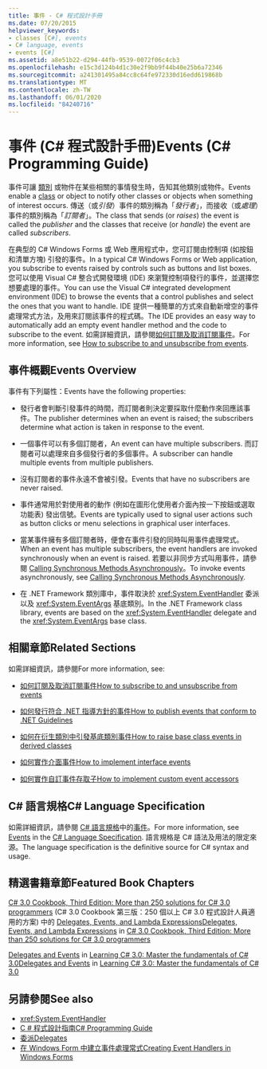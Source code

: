 ```yaml
---
title: 事件 - C# 程式設計手冊
ms.date: 07/20/2015
helpviewer_keywords:
- classes [C#], events
- C# language, events
- events [C#]
ms.assetid: a8e51b22-d294-44fb-9539-0072f06c4cb3
ms.openlocfilehash: e15c3d124b4d1c30e2f9bb9f44b40e25b6a72346
ms.sourcegitcommit: a241301495a84cc8c64fe972330d16edd619868b
ms.translationtype: MT
ms.contentlocale: zh-TW
ms.lasthandoff: 06/01/2020
ms.locfileid: "84240716"
---
```

# <a name="events-c-programming-guide"></a><span data-ttu-id="352d5-102">事件 (C# 程式設計手冊)</span><span class="sxs-lookup"><span data-stu-id="352d5-102">Events (C# Programming Guide)</span></span>
<span data-ttu-id="352d5-103">事件可讓 [類別](../../language-reference/keywords/class.md) 或物件在某些相關的事情發生時，告知其他類別或物件。</span><span class="sxs-lookup"><span data-stu-id="352d5-103">Events enable a [class](../../language-reference/keywords/class.md) or object to notify other classes or objects when something of interest occurs.</span></span> <span data-ttu-id="352d5-104">傳送（或*引發*）事件的類別稱為「*發行者*」，而接收（或*處理*）事件的類別稱為「*訂閱者*」。</span><span class="sxs-lookup"><span data-stu-id="352d5-104">The class that sends (or *raises*) the event is called the *publisher* and the classes that receive (or *handle*) the event are called *subscribers*.</span></span>  
  
<span data-ttu-id="352d5-105">在典型的 C# Windows Forms 或 Web 應用程式中，您可訂閱由控制項 (如按鈕和清單方塊) 引發的事件。</span><span class="sxs-lookup"><span data-stu-id="352d5-105">In a typical C# Windows Forms or Web application, you subscribe to events raised by controls such as buttons and list boxes.</span></span> <span data-ttu-id="352d5-106">您可以使用 Visual C# 整合式開發環境 (IDE) 來瀏覽控制項發行的事件，並選擇您想要處理的事件。</span><span class="sxs-lookup"><span data-stu-id="352d5-106">You can use the Visual C# integrated development environment (IDE) to browse the events that a control publishes and select the ones that you want to handle.</span></span> <span data-ttu-id="352d5-107">IDE 提供一種簡單的方式來自動新增空的事件處理常式方法，及用來訂閱該事件的程式碼。</span><span class="sxs-lookup"><span data-stu-id="352d5-107">The IDE provides an easy way to automatically add an empty event handler method and the code to subscribe to the event.</span></span> <span data-ttu-id="352d5-108">如需詳細資訊，請參閱[如何訂閱及取消訂閱事件](./how-to-subscribe-to-and-unsubscribe-from-events.md)。</span><span class="sxs-lookup"><span data-stu-id="352d5-108">For more information, see [How to subscribe to and unsubscribe from events](./how-to-subscribe-to-and-unsubscribe-from-events.md).</span></span>
  
## <a name="events-overview"></a><span data-ttu-id="352d5-109">事件概觀</span><span class="sxs-lookup"><span data-stu-id="352d5-109">Events Overview</span></span>  
 <span data-ttu-id="352d5-110">事件有下列屬性：</span><span class="sxs-lookup"><span data-stu-id="352d5-110">Events have the following properties:</span></span>  
  
- <span data-ttu-id="352d5-111">發行者會判斷引發事件的時間，而訂閱者則決定要採取什麼動作來回應該事件。</span><span class="sxs-lookup"><span data-stu-id="352d5-111">The publisher determines when an event is raised; the subscribers determine what action is taken in response to the event.</span></span>  
  
- <span data-ttu-id="352d5-112">一個事件可以有多個訂閱者，</span><span class="sxs-lookup"><span data-stu-id="352d5-112">An event can have multiple subscribers.</span></span> <span data-ttu-id="352d5-113">而訂閱者可以處理來自多個發行者的多個事件。</span><span class="sxs-lookup"><span data-stu-id="352d5-113">A subscriber can handle multiple events from multiple publishers.</span></span>  
  
- <span data-ttu-id="352d5-114">沒有訂閱者的事件永遠不會被引發。</span><span class="sxs-lookup"><span data-stu-id="352d5-114">Events that have no subscribers are never raised.</span></span>  
  
- <span data-ttu-id="352d5-115">事件通常用於對使用者的動作 (例如在圖形化使用者介面內按一下按鈕或選取功能表) 發出信號。</span><span class="sxs-lookup"><span data-stu-id="352d5-115">Events are typically used to signal user actions such as button clicks or menu selections in graphical user interfaces.</span></span>  
  
- <span data-ttu-id="352d5-116">當某事件擁有多個訂閱者時，便會在事件引發的同時叫用事件處理常式。</span><span class="sxs-lookup"><span data-stu-id="352d5-116">When an event has multiple subscribers, the event handlers are invoked synchronously when an event is raised.</span></span> <span data-ttu-id="352d5-117">若要以非同步方式叫用事件，請參閱 [Calling Synchronous Methods Asynchronously](../../../standard/asynchronous-programming-patterns/calling-synchronous-methods-asynchronously.md)。</span><span class="sxs-lookup"><span data-stu-id="352d5-117">To invoke events asynchronously, see [Calling Synchronous Methods Asynchronously](../../../standard/asynchronous-programming-patterns/calling-synchronous-methods-asynchronously.md).</span></span>  
  
- <span data-ttu-id="352d5-118">在 .NET Framework 類別庫中，事件取決於 <xref:System.EventHandler> 委派以及 <xref:System.EventArgs> 基底類別。</span><span class="sxs-lookup"><span data-stu-id="352d5-118">In the .NET Framework class library, events are based on the <xref:System.EventHandler> delegate and the <xref:System.EventArgs> base class.</span></span>  
  
## <a name="related-sections"></a><span data-ttu-id="352d5-119">相關章節</span><span class="sxs-lookup"><span data-stu-id="352d5-119">Related Sections</span></span>  
 <span data-ttu-id="352d5-120">如需詳細資訊，請參閱</span><span class="sxs-lookup"><span data-stu-id="352d5-120">For more information, see:</span></span>  
  
- [<span data-ttu-id="352d5-121">如何訂閱及取消訂閱事件</span><span class="sxs-lookup"><span data-stu-id="352d5-121">How to subscribe to and unsubscribe from events</span></span>](./how-to-subscribe-to-and-unsubscribe-from-events.md)

- [<span data-ttu-id="352d5-122">如何發行符合 .NET 指導方針的事件</span><span class="sxs-lookup"><span data-stu-id="352d5-122">How to publish events that conform to .NET Guidelines</span></span>](./how-to-publish-events-that-conform-to-net-framework-guidelines.md)

- [<span data-ttu-id="352d5-123">如何在衍生類別中引發基底類別事件</span><span class="sxs-lookup"><span data-stu-id="352d5-123">How to raise base class events in derived classes</span></span>](./how-to-raise-base-class-events-in-derived-classes.md)

- [<span data-ttu-id="352d5-124">如何實作介面事件</span><span class="sxs-lookup"><span data-stu-id="352d5-124">How to implement interface events</span></span>](./how-to-implement-interface-events.md)

- [<span data-ttu-id="352d5-125">如何實作自訂事件存取子</span><span class="sxs-lookup"><span data-stu-id="352d5-125">How to implement custom event accessors</span></span>](./how-to-implement-custom-event-accessors.md)

## <a name="c-language-specification"></a><span data-ttu-id="352d5-126">C# 語言規格</span><span class="sxs-lookup"><span data-stu-id="352d5-126">C# Language Specification</span></span>  

<span data-ttu-id="352d5-127">如需詳細資訊，請參閱 [C# 語言規格](/dotnet/csharp/language-reference/language-specification/introduction)中的[事件](~/_csharplang/spec/classes.md#events)。</span><span class="sxs-lookup"><span data-stu-id="352d5-127">For more information, see [Events](~/_csharplang/spec/classes.md#events) in the [C# Language Specification](/dotnet/csharp/language-reference/language-specification/introduction).</span></span> <span data-ttu-id="352d5-128">語言規格是 C# 語法及用法的限定來源。</span><span class="sxs-lookup"><span data-stu-id="352d5-128">The language specification is the definitive source for C# syntax and usage.</span></span>
  
## <a name="featured-book-chapters"></a><span data-ttu-id="352d5-129">精選書籍章節</span><span class="sxs-lookup"><span data-stu-id="352d5-129">Featured Book Chapters</span></span>  
 <span data-ttu-id="352d5-130">[C# 3.0 Cookbook, Third Edition: More than 250 solutions for C# 3.0 programmers](https://docs.microsoft.com/previous-versions/visualstudio/visual-studio-2008/ff518994%28v=orm.10%29) (C# 3.0 Cookbook 第三版：250 個以上 C# 3.0 程式設計人員適用的方案) 中的 [Delegates, Events, and Lambda Expressions](https://docs.microsoft.com/previous-versions/visualstudio/visual-studio-2008/ff518995%28v=orm.10%29)</span><span class="sxs-lookup"><span data-stu-id="352d5-130">[Delegates, Events, and Lambda Expressions](https://docs.microsoft.com/previous-versions/visualstudio/visual-studio-2008/ff518994%28v=orm.10%29) in [C# 3.0 Cookbook, Third Edition: More than 250 solutions for C# 3.0 programmers](https://docs.microsoft.com/previous-versions/visualstudio/visual-studio-2008/ff518995%28v=orm.10%29)</span></span>  
  
 <span data-ttu-id="352d5-131">[Delegates and Events](https://docs.microsoft.com/previous-versions/visualstudio/visual-studio-2008/ff652490%28v=orm.10%29) in [Learning C# 3.0: Master the fundamentals of C# 3.0](https://docs.microsoft.com/previous-versions/visualstudio/visual-studio-2008/ff652493%28v=orm.10%29)</span><span class="sxs-lookup"><span data-stu-id="352d5-131">[Delegates and Events](https://docs.microsoft.com/previous-versions/visualstudio/visual-studio-2008/ff652490%28v=orm.10%29) in [Learning C# 3.0: Master the fundamentals of C# 3.0](https://docs.microsoft.com/previous-versions/visualstudio/visual-studio-2008/ff652493%28v=orm.10%29)</span></span>  
  
## <a name="see-also"></a><span data-ttu-id="352d5-132">另請參閱</span><span class="sxs-lookup"><span data-stu-id="352d5-132">See also</span></span>

- <xref:System.EventHandler>
- [<span data-ttu-id="352d5-133">C # 程式設計指南</span><span class="sxs-lookup"><span data-stu-id="352d5-133">C# Programming Guide</span></span>](../index.md)
- [<span data-ttu-id="352d5-134">委派</span><span class="sxs-lookup"><span data-stu-id="352d5-134">Delegates</span></span>](../delegates/index.md)
- [<span data-ttu-id="352d5-135">在 Windows Form 中建立事件處理常式</span><span class="sxs-lookup"><span data-stu-id="352d5-135">Creating Event Handlers in Windows Forms</span></span>](../../../framework/winforms/creating-event-handlers-in-windows-forms.md)
